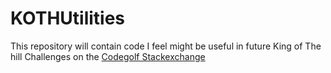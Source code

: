 # KOTHUtilities

This repository will contain code I feel might be useful in future King of The hill Challenges on the [Codegolf Stackexchange](https://codegolf.stackexchange.com/tags/king-of-the-hill/info)

